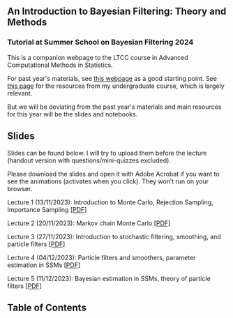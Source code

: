 ## An Introduction to Bayesian Filtering: Theory and Methods

### Tutorial at Summer School on Bayesian Filtering 2024

This is a companion webpage to the LTCC course in Advanced Computational Methods in Statistics.

For past year's materials, see [this webpage](https://github.com/nkantas/LTCC-Advanced-Computational-Methods-in-Statistics) as a good starting point. See [this page](https://akyildiz.me/stochastic-simulation) for the resources from my undergraduate course, which is largely relevant.

But we will be deviating from the past year's materials and main resources for this year will be the slides and notebooks.

## Slides

Slides can be found below. I will try to upload them before the lecture (handout version with questions/mini-quizzes excluded).

Please download the slides and open it with Adobe Acrobat if you want to see the animations (activates when you click). They won’t run on your browser.

Lecture 1 (13/11/2023): Introduction to Monte Carlo, Rejection Sampling, Importance Sampling [[PDF]](https://akyildiz.me/teaching/ltcc/Lecture-1.pdf)

Lecture 2 (20/11/2023): Markov chain Monte Carlo [[PDF]](https://akyildiz.me/teaching/ltcc/Lecture-2.pdf)

Lecture 3 (27/11/2023): Introduction to stochastic filtering, smoothing, and particle filters [[PDF]](https://akyildiz.me/teaching/ltcc/Lecture-3.pdf)

Lecture 4 (04/12/2023): Particle filters and smoothers, parameter estimation in SSMs [[PDF]](https://akyildiz.me/teaching/ltcc/Lecture-4.pdf)

Lecture 5 (11/12/2023): Bayesian estimation in SSMs, theory of particle filters [[PDF]](https://akyildiz.me/teaching/ltcc/Lecture-5.pdf)

## Table of Contents

```{tableofcontents}
```